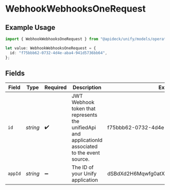 # WebhookWebhooksOneRequest

## Example Usage

```typescript
import { WebhookWebhooksOneRequest } from "@apideck/unify/models/operations";

let value: WebhookWebhooksOneRequest = {
  id: "f75bbb62-0732-4d4e-aba4-941d5736bb64",
};
```

## Fields

| Field                                                                                              | Type                                                                                               | Required                                                                                           | Description                                                                                        | Example                                                                                            |
| -------------------------------------------------------------------------------------------------- | -------------------------------------------------------------------------------------------------- | -------------------------------------------------------------------------------------------------- | -------------------------------------------------------------------------------------------------- | -------------------------------------------------------------------------------------------------- |
| `id`                                                                                               | *string*                                                                                           | :heavy_check_mark:                                                                                 | JWT Webhook token that represents the unifiedApi and applicationId associated to the event source. | f75bbb62-0732-4d4e-aba4-941d5736bb64                                                               |
| `appId`                                                                                            | *string*                                                                                           | :heavy_minus_sign:                                                                                 | The ID of your Unify application                                                                   | dSBdXd2H6Mqwfg0atXHXYcysLJE9qyn1VwBtXHX                                                            |